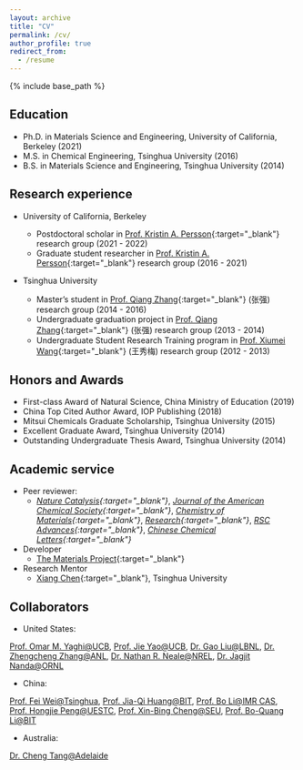 ```yaml
---
layout: archive
title: "CV"
permalink: /cv/
author_profile: true
redirect_from:
  - /resume
---
```


{% include base_path %}

## Education
* Ph.D. in Materials Science and Engineering, University of California, Berkeley (2021)
* M.S. in Chemical Engineering, Tsinghua University (2016)
* B.S. in Materials Science and Engineering, Tsinghua University (2014)

## Research experience
* University of California, Berkeley
  * Postdoctoral scholar in [Prof. Kristin A. Persson](https://perssongroup.lbl.gov/){:target="_blank"} research group (2021 - 2022)
  * Graduate student researcher in [Prof. Kristin A. Persson](https://perssongroup.lbl.gov/){:target="_blank"} research group (2016 - 2021)

* Tsinghua University
  * Master’s student in [Prof. Qiang Zhang](https://www.qianggroup.com/wp/en/home/){:target="_blank"} (张强) research group (2014 - 2016)
  * Undergraduate graduation project in [Prof. Qiang Zhang](https://www.qianggroup.com/wp/en/home/){:target="_blank"} (张强) research group (2013 - 2014)
  * Undergraduate Student Research Training program in [Prof. Xiumei Wang](https://www.mse.tsinghua.edu.cn/info/1024/1601.htm){:target="_blank"} (王秀梅) research group (2012 - 2013)

## Honors and Awards
* First-class Award of Natural Science, China Ministry of Education (2019)
*	China Top Cited Author Award, IOP Publishing (2018)
*	Mitsui Chemicals Graduate Scholarship, Tsinghua University (2015)
*	Excellent Graduate Award, Tsinghua University (2014)
*	Outstanding Undergraduate Thesis Award, Tsinghua University (2014)
  
## Academic service
* Peer reviewer: 
  * *[Nature Catalysis](https://www.nature.com/natcatal/){:target="_blank"}*, *[Journal of the American Chemical Society](https://pubs.acs.org/journal/jacsat){:target="_blank"}*, *[Chemistry of Materials](https://pubs.acs.org/journal/cmatex){:target="_blank"}*, *[Research](https://spj.sciencemag.org/journals/research/){:target="_blank"}*, *[RSC Advances](https://www.rsc.org/journals-books-databases/about-journals/rsc-advances/){:target="_blank"}*, *[Chinese Chemical Letters](https://www.journals.elsevier.com/chinese-chemical-letters/){:target="_blank"}*
* Developer
  * [The Materials Project](https://materialsproject.org/about){:target="_blank"}
* Research Mentor
  * [Xiang Chen](https://scholar.google.co.jp/citations?user=q44q6B0AAAAJ){:target="_blank"}, Tsinghua University

## Collaborators
* United States:

[Prof. Omar M. Yaghi@UCB](https://chemistry.berkeley.edu/faculty/chem/yaghi), [Prof. Jie Yao@UCB](https://mse.berkeley.edu/people_new/yao/), [Dr. Gao Liu@LBNL](https://eta.lbl.gov/people/gao-liu), [Dr. Zhengcheng Zhang@ANL](https://www.anl.gov/profile/zhengcheng-zhang), [Dr. Nathan R. Neale@NREL](https://www.nrel.gov/research/staff/nathan-neale.html), [Dr. Jagjit Nanda@ORNL](https://www.ornl.gov/staff-profile/jagjit-nanda)
* China:

[Prof. Fei Wei@Tsinghua](https://www.chemeng.tsinghua.edu.cn/info/1094/2395.htm), [Prof. Jia-Qi Huang@BIT](https://arims.bit.edu.cn/xztd/jsml/js/0e91766ff8234c34ab1f6a5f420b87da.htm), [Prof. Bo Li@IMR CAS](http://sourcedb.imr.cas.cn/zw/rck/fyjy_imr/201408/t20140821_4189339.html), [Prof. Hongjie Peng@UESTC](https://faculty.uestc.edu.cn/penghongjie/en/index.htm), [Prof. Xin-Bing Cheng@SEU](https://power.seu.edu.cn/cxb/list.htm), [Prof. Bo-Quang Li@BIT](https://arims.bit.edu.cn/xztd/jsml/js/0acf6c0d816640679df4a302568e444f.htm)
* Australia:

[Dr. Cheng Tang@Adelaide](https://researchers.adelaide.edu.au/profile/cheng.tang)

<script src="/assets/js/vanilla-back-to-top.min.js"></script>
<script>addBackToTop({
  diameter: 56,
  backgroundColor: '#ddd',
  textColor: '#003262'
})</script>
